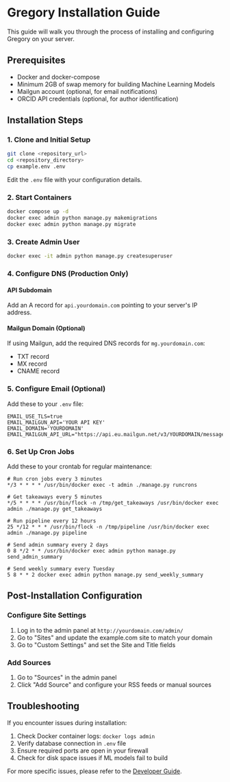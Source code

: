 # Gregory Installation Guide

This guide will walk you through the process of installing and configuring Gregory on your server.

## Prerequisites

- Docker and docker-compose
- Minimum 2GB of swap memory for building Machine Learning Models
- Mailgun account (optional, for email notifications)
- ORCID API credentials (optional, for author identification)

## Installation Steps

### 1. Clone and Initial Setup

```bash
git clone <repository_url>
cd <repository_directory>
cp example.env .env
```

Edit the `.env` file with your configuration details.

### 2. Start Containers

```bash
docker compose up -d
docker exec admin python manage.py makemigrations
docker exec admin python manage.py migrate
```

### 3. Create Admin User

```bash
docker exec -it admin python manage.py createsuperuser
```

### 4. Configure DNS (Production Only)

#### API Subdomain

Add an A record for `api.yourdomain.com` pointing to your server's IP address.

#### Mailgun Domain (Optional)

If using Mailgun, add the required DNS records for `mg.yourdomain.com`:
- TXT record
- MX record
- CNAME record

### 5. Configure Email (Optional)

Add these to your `.env` file:

```
EMAIL_USE_TLS=true
EMAIL_MAILGUN_API='YOUR API KEY'
EMAIL_DOMAIN='YOURDOMAIN'
EMAIL_MAILGUN_API_URL="https://api.eu.mailgun.net/v3/YOURDOMAIN/messages"
```

### 6. Set Up Cron Jobs

Add these to your crontab for regular maintenance:

```cron
# Run cron jobs every 3 minutes
*/3 * * * * /usr/bin/docker exec -t admin ./manage.py runcrons

# Get takeaways every 5 minutes
*/5 * * * * /usr/bin/flock -n /tmp/get_takeaways /usr/bin/docker exec admin ./manage.py get_takeaways

# Run pipeline every 12 hours
25 */12 * * * /usr/bin/flock -n /tmp/pipeline /usr/bin/docker exec admin ./manage.py pipeline

# Send admin summary every 2 days
0 8 */2 * * /usr/bin/docker exec admin python manage.py send_admin_summary

# Send weekly summary every Tuesday
5 8 * * 2 docker exec admin python manage.py send_weekly_summary
```

## Post-Installation Configuration

### Configure Site Settings

1. Log in to the admin panel at `http://yourdomain.com/admin/`
2. Go to "Sites" and update the example.com site to match your domain
3. Go to "Custom Settings" and set the Site and Title fields

### Add Sources

1. Go to "Sources" in the admin panel
2. Click "Add Source" and configure your RSS feeds or manual sources

## Troubleshooting

If you encounter issues during installation:

1. Check Docker container logs: `docker logs admin`
2. Verify database connection in `.env` file
3. Ensure required ports are open in your firewall
4. Check for disk space issues if ML models fail to build

For more specific issues, please refer to the [Developer Guide](../dev/index.md).
